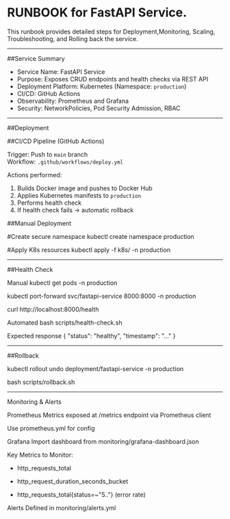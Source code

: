 # RUNBOOK for FastAPI Service.

This runbook provides detailed steps for Deployment,Monitoring, Scaling, Troubleshooting, and Rolling back the service.

---

##Service Summary

- Service Name: FastAPI Service
- Purpose: Exposes CRUD endpoints and health checks via REST API
- Deployment Platform: Kubernetes (Namespace: `production`)
- CI/CD: GitHub Actions
- Observability: Prometheus and Grafana
- Security: NetworkPolicies, Pod Security Admission, RBAC

---

##Deployment

##CI/CD Pipeline (GitHub Actions)

Trigger: Push to `main` branch  
Workflow: `.github/workflows/deploy.yml`  

Actions performed:
1. Builds Docker image and pushes to Docker Hub
2. Applies Kubernetes manifests to `production`
3. Performs health check
4. If health check fails → automatic rollback

##Manual Deployment

#Create secure namespace
kubectl create namespace production

#Apply K8s resources
kubectl apply -f k8s/ -n production

---
##Health Check


Manual
kubectl get pods -n production

kubectl port-forward svc/fastapi-service 8000:8000 -n production

curl http://localhost:8000/health

Automated
bash scripts/health-check.sh

Expected response
{ "status": "healthy", "timestamp": "..." }

---
##Rollback

kubectl rollout undo deployment/fastapi-service -n production

bash scripts/rollback.sh

---
Monitoring & Alerts

Prometheus
Metrics exposed at /metrics endpoint via Prometheus client

Use prometheus.yml for config

Grafana
Import dashboard from monitoring/grafana-dashboard.json

Key Metrics to Monitor:

- http_requests_total

- http_request_duration_seconds_bucket

- http_requests_total{status=~"5.."} (error rate)

Alerts
Defined in monitoring/alerts.yml









